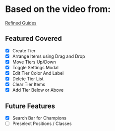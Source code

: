 # Based on the video from:
[Refined Guides](https://www.youtube.com/watch?v=LW_6_P-ePPY&)
## Featured Covered

- [x] Create Tier
- [x] Arrange Items using Drag and Drop
- [x] Move Tiers Up/Down
- [x] Toggle Settings Modal
- [x] Edit Tier Color And Label
- [x] Delete Tier List
- [x] Clear Tier Items
- [x] Add Tier Below or Above

## Future Features

- [x] Search Bar for Champions
- [ ] Preselect Positions / Classes